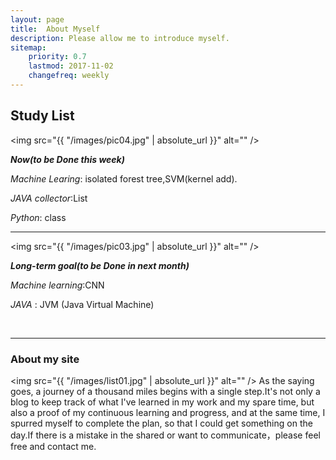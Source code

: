 ```yaml
---
layout: page
title:  About Myself
description: Please allow me to introduce myself.
sitemap:
    priority: 0.7
    lastmod: 2017-11-02
    changefreq: weekly
---
```

## Study List

<span class="image left"><img src="{{ "/images/pic04.jpg" | absolute_url }}" alt="" /></span>

___Now(to be Done this week)___

_Machine Learing_: isolated forest tree,SVM(kernel add).

_JAVA collector_:List

_Python_: class


- - - - - - - - - - - - - - - - - - - - - - - - - - - - - - - - - - - - - - - - - - - - - - - - - - - - - -

<span class="image left"><img src="{{ "/images/pic03.jpg" | absolute_url }}" alt="" /></span>

___Long-term goal(to be Done in next month)___

_Machine learning_:CNN 

_JAVA_ : JVM  (Java Virtual Machine)

<br>

- - - - - - - - - - - - - - - - - - - - - - - - - - - - - - - - - - - - - - - - - - - - - - - - - - - - - -


### About my site
<span class="image left"><img src="{{ "/images/list01.jpg" | absolute_url }}" alt="" /></span>
As the saying goes, a journey of a thousand miles begins with a single step.It's not only a blog to keep track of what I've learned in my work and my spare time,
    but also a proof of my continuous learning and progress, and at the same time, I spurred myself to complete the plan, so that I could get something on the day.If 
    there is a mistake in the shared or want to communicate，please feel free and contact me.